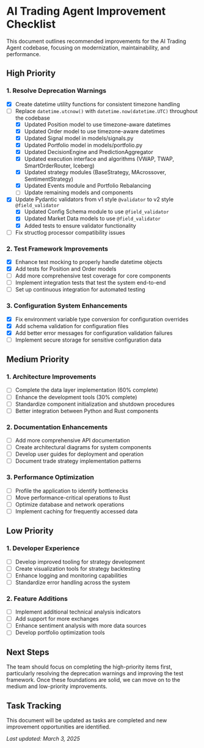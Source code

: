 # AI Trading Agent Improvement Checklist

This document outlines recommended improvements for the AI Trading Agent codebase, focusing on modernization, maintainability, and performance.

## High Priority

### 1. Resolve Deprecation Warnings

- [x] Create datetime utility functions for consistent timezone handling
- [ ] Replace `datetime.utcnow()` with `datetime.now(datetime.UTC)` throughout the codebase
  - [x] Updated Position model to use timezone-aware datetimes
  - [x] Updated Order model to use timezone-aware datetimes
  - [x] Updated Signal model in models/signals.py
  - [x] Updated Portfolio model in models/portfolio.py
  - [x] Updated DecisionEngine and PredictionAggregator
  - [x] Updated execution interface and algorithms (VWAP, TWAP, SmartOrderRouter, Iceberg)
  - [x] Updated strategy modules (BaseStrategy, MAcrossover, SentimentStrategy)
  - [x] Updated Events module and Portfolio Rebalancing
  - [ ] Update remaining models and components
- [x] Update Pydantic validators from v1 style `@validator` to v2 style `@field_validator`
  - [x] Updated Config Schema module to use `@field_validator`
  - [x] Updated Market Data models to use `@field_validator`
  - [x] Added tests to ensure validator functionality
- [ ] Fix structlog processor compatibility issues

### 2. Test Framework Improvements

- [x] Enhance test mocking to properly handle datetime objects
- [x] Add tests for Position and Order models
- [ ] Add more comprehensive test coverage for core components
- [ ] Implement integration tests that test the system end-to-end
- [ ] Set up continuous integration for automated testing

### 3. Configuration System Enhancements

- [x] Fix environment variable type conversion for configuration overrides
- [x] Add schema validation for configuration files
- [x] Add better error messages for configuration validation failures
- [ ] Implement secure storage for sensitive configuration data

## Medium Priority

### 1. Architecture Improvements

- [ ] Complete the data layer implementation (60% complete)
- [ ] Enhance the development tools (30% complete)
- [ ] Standardize component initialization and shutdown procedures
- [ ] Better integration between Python and Rust components

### 2. Documentation Enhancements

- [ ] Add more comprehensive API documentation
- [ ] Create architectural diagrams for system components
- [ ] Develop user guides for deployment and operation
- [ ] Document trade strategy implementation patterns

### 3. Performance Optimization

- [ ] Profile the application to identify bottlenecks
- [ ] Move performance-critical operations to Rust
- [ ] Optimize database and network operations
- [ ] Implement caching for frequently accessed data

## Low Priority

### 1. Developer Experience

- [ ] Develop improved tooling for strategy development
- [ ] Create visualization tools for strategy backtesting
- [ ] Enhance logging and monitoring capabilities
- [ ] Standardize error handling across the system

### 2. Feature Additions

- [ ] Implement additional technical analysis indicators
- [ ] Add support for more exchanges
- [ ] Enhance sentiment analysis with more data sources
- [ ] Develop portfolio optimization tools

## Next Steps

The team should focus on completing the high-priority items first, particularly resolving the deprecation warnings and improving the test framework. Once these foundations are solid, we can move on to the medium and low-priority improvements.

## Task Tracking

This document will be updated as tasks are completed and new improvement opportunities are identified.

*Last updated: March 3, 2025*
